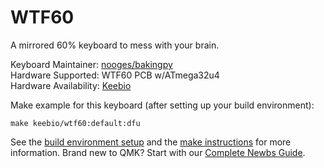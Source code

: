 # WTF60

A mirrored 60% keyboard to mess with your brain.

Keyboard Maintainer: [nooges/bakingpy](https://github.com/nooges)  
Hardware Supported: WTF60 PCB w/ATmega32u4  
Hardware Availability: [Keebio](https://keeb.io)

Make example for this keyboard (after setting up your build environment):

    make keebio/wtf60:default:dfu

See the [build environment setup](https://docs.qmk.fm/#/getting_started_build_tools) and the [make instructions](https://docs.qmk.fm/#/getting_started_make_guide) for more information. Brand new to QMK? Start with our [Complete Newbs Guide](https://docs.qmk.fm/#/newbs).
